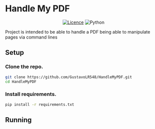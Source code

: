 # Handle My PDF

<div align="center">

[![Licence](https://img.shields.io/github/license/Ileriayo/markdown-badges?style=for-the-badge)](./LICENSE)      ![Python](https://img.shields.io/badge/python-3670A0?style=for-the-badge&logo=python&logoColor=ffdd54)

</div>

Project is intended to be able to handle a PDF being able to manipulate pages via command lines


## Setup


### Clone the repo.
```bash 
git clone https://github.com/GustavoLR548/HandleMyPDF.git
cd HandleMyPDF
```


### Install requirements. 

```bash
pip install -r requirements.txt
```


## Running
